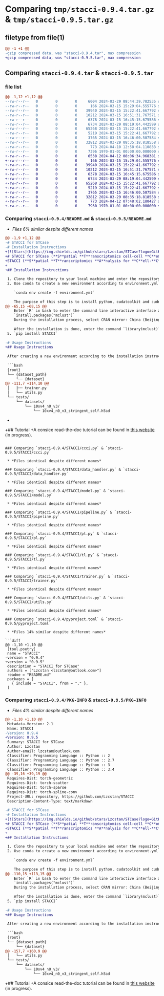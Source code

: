 # Comparing `tmp/stacci-0.9.4.tar.gz` & `tmp/stacci-0.9.5.tar.gz`

## filetype from file(1)

```diff
@@ -1 +1 @@
-gzip compressed data, was "stacci-0.9.4.tar", max compression
+gzip compressed data, was "stacci-0.9.5.tar", max compression
```

## Comparing `stacci-0.9.4.tar` & `stacci-0.9.5.tar`

### file list

```diff
@@ -1,12 +1,12 @@
--rw-r--r--   0        0        0     6004 2024-03-29 08:44:39.782535 stacci-0.9.4/README.md
--rw-r--r--   0        0        0      166 2024-03-15 15:29:04.555776 stacci-0.9.4/STACCI/__init__.py
--rw-r--r--   0        0        0    39940 2024-03-15 15:22:41.667792 stacci-0.9.4/STACCI/ccci.py
--rw-r--r--   0        0        0    10212 2024-03-15 16:51:31.767571 stacci-0.9.4/STACCI/data_handler.py
--rw-r--r--   0        0        0     6378 2024-03-15 16:45:15.675586 stacci-0.9.4/STACCI/model.py
--rw-r--r--   0        0        0     6734 2024-03-29 08:19:04.442599 stacci-0.9.4/STACCI/pipeline.py
--rw-r--r--   0        0        0    65268 2024-03-15 15:22:41.667792 stacci-0.9.4/STACCI/pl.py
--rw-r--r--   0        0        0     5219 2024-03-15 15:22:41.667792 stacci-0.9.4/STACCI/tl.py
--rw-r--r--   0        0        0     3765 2024-03-15 16:46:00.507584 stacci-0.9.4/STACCI/trainer.py
--rw-r--r--   0        0        0    32812 2024-03-29 08:35:18.818558 stacci-0.9.4/STACCI/utils.py
--rw-r--r--   0        0        0      773 2024-04-10 12:58:04.110833 stacci-0.9.4/pyproject.toml
--rw-r--r--   0        0        0     7396 1970-01-01 00:00:00.000000 stacci-0.9.4/PKG-INFO
+-rw-r--r--   0        0        0     6538 2024-04-12 08:06:34.968381 stacci-0.9.5/README.md
+-rw-r--r--   0        0        0      166 2024-03-15 15:29:04.555776 stacci-0.9.5/STACCI/__init__.py
+-rw-r--r--   0        0        0    39940 2024-03-15 15:22:41.667792 stacci-0.9.5/STACCI/ccci.py
+-rw-r--r--   0        0        0    10212 2024-03-15 16:51:31.767571 stacci-0.9.5/STACCI/data_handler.py
+-rw-r--r--   0        0        0     6378 2024-03-15 16:45:15.675586 stacci-0.9.5/STACCI/model.py
+-rw-r--r--   0        0        0     6734 2024-03-29 08:19:04.442599 stacci-0.9.5/STACCI/pipeline.py
+-rw-r--r--   0        0        0    65268 2024-03-15 15:22:41.667792 stacci-0.9.5/STACCI/pl.py
+-rw-r--r--   0        0        0     5219 2024-03-15 15:22:41.667792 stacci-0.9.5/STACCI/tl.py
+-rw-r--r--   0        0        0     3765 2024-03-15 16:46:00.507584 stacci-0.9.5/STACCI/trainer.py
+-rw-r--r--   0        0        0    32812 2024-03-29 08:35:18.818558 stacci-0.9.5/STACCI/utils.py
+-rw-r--r--   0        0        0      773 2024-04-12 07:48:02.180427 stacci-0.9.5/pyproject.toml
+-rw-r--r--   0        0        0     7930 1970-01-01 00:00:00.000000 stacci-0.9.5/PKG-INFO
```

### Comparing `stacci-0.9.4/README.md` & `stacci-0.9.5/README.md`

 * *Files 6% similar despite different names*

```diff
@@ -1,9 +1,12 @@
-# STACCI for STCase
-# Installation Instructions
+[![Stars](https://img.shields.io/github/stars/Lzcstan/STCase?logo=GitHub&color=yellow)](https://github.com/Lzcstan/STCase) [![PyPI](https://img.shields.io/pypi/v/STACCI.svg)](https://pypi.org/project/STACCI)
+# STACCI for STCase (**S**patial **T**ranscriptomics cell-cell **C**ommunication **a**nd **s**ubtype **e**xploration)
+STACCI (**S**patial **T**ranscriptomics **A**nalysis for **C**ell-**C**ell **I**nteractions)
+
+## Installation Instructions
 
 1. Clone the repository to your local machine and enter the repository in the command line interface.
 2. Use conda to create a new environment according to environment.yml
 
    `conda env create -f environment.yml`
 
    The purpose of this step is to install python, cudatoolkit and cudnn, where the versions of cudatoolkit and cudnn must correspond. The version in the .yml file is applicable to hosts with cuda ≥ 11.3. For servers with cuda lower than this version, consider upgrading cuda or finding the corresponding cudatoolkit version and cudnn version.
@@ -65,15 +68,15 @@
    Enter `R` in bash to enter the command line interactive interface and install `mclust` with this command:
    `install.packages("mclust")`
    During the installation process, select CRAN mirror: China (Beijing 3) [https].
 
    After the installation is done, enter the command `library(mclust)` to load. If the `mclust` logo is displayed, it means the installation is successful. You can press `ctrl+d` to exit R.
 5. `pip install STACCI`
 
-# Usage Instructions
+## Usage Instructions
 
 After creating a new environment according to the installation instructions and installing the corresponding dependencies, place the .h5ad file of the dataset in the specified file structure, specifically, the desired file structure of the dataset is as follows:
 
 ```bash
 {root}
 └── {dataset_path}
     └── {dataset}
@@ -111,7 +114,10 @@
 │   ├── trainer.py
 │   └── utils.py
 └── tests/
     └── datasets/
         └── 10xv4_n0_v3/
             └── 10xv4_n0_v3_stringent_self.h5ad
 ```
+
+## Tutorial
+A consice read-the-doc tutorial can be found in [this website](https://stcase.readthedocs.io/en/latest/) (in progress).
```

### Comparing `stacci-0.9.4/STACCI/ccci.py` & `stacci-0.9.5/STACCI/ccci.py`

 * *Files identical despite different names*

### Comparing `stacci-0.9.4/STACCI/data_handler.py` & `stacci-0.9.5/STACCI/data_handler.py`

 * *Files identical despite different names*

### Comparing `stacci-0.9.4/STACCI/model.py` & `stacci-0.9.5/STACCI/model.py`

 * *Files identical despite different names*

### Comparing `stacci-0.9.4/STACCI/pipeline.py` & `stacci-0.9.5/STACCI/pipeline.py`

 * *Files identical despite different names*

### Comparing `stacci-0.9.4/STACCI/pl.py` & `stacci-0.9.5/STACCI/pl.py`

 * *Files identical despite different names*

### Comparing `stacci-0.9.4/STACCI/tl.py` & `stacci-0.9.5/STACCI/tl.py`

 * *Files identical despite different names*

### Comparing `stacci-0.9.4/STACCI/trainer.py` & `stacci-0.9.5/STACCI/trainer.py`

 * *Files identical despite different names*

### Comparing `stacci-0.9.4/STACCI/utils.py` & `stacci-0.9.5/STACCI/utils.py`

 * *Files identical despite different names*

### Comparing `stacci-0.9.4/pyproject.toml` & `stacci-0.9.5/pyproject.toml`

 * *Files 14% similar despite different names*

```diff
@@ -1,10 +1,10 @@
 [tool.poetry]
 name = "STACCI"
-version = "0.9.4"
+version = "0.9.5"
 description = "STACCI for STCase"
 authors = ["Lzcstan <lzcstan@outlook.com>"]
 readme = "README.md"
 packages = [
   { include = "STACCI", from = "." },
 ]
```

### Comparing `stacci-0.9.4/PKG-INFO` & `stacci-0.9.5/PKG-INFO`

 * *Files 4% similar despite different names*

```diff
@@ -1,10 +1,10 @@
 Metadata-Version: 2.1
 Name: STACCI
-Version: 0.9.4
+Version: 0.9.5
 Summary: STACCI for STCase
 Author: Lzcstan
 Author-email: lzcstan@outlook.com
 Classifier: Programming Language :: Python :: 2
 Classifier: Programming Language :: Python :: 2.7
 Classifier: Programming Language :: Python :: 3
 Classifier: Programming Language :: Python :: 3.4
@@ -39,16 +39,19 @@
 Requires-Dist: torch-geometric
 Requires-Dist: torch-scatter
 Requires-Dist: torch-sparse
 Requires-Dist: torch-spline-conv
 Project-URL: repository, https://github.com/Lzcstan/STACCI
 Description-Content-Type: text/markdown
 
-# STACCI for STCase
-# Installation Instructions
+[![Stars](https://img.shields.io/github/stars/Lzcstan/STCase?logo=GitHub&color=yellow)](https://github.com/Lzcstan/STCase) [![PyPI](https://img.shields.io/pypi/v/STACCI.svg)](https://pypi.org/project/STACCI)
+# STACCI for STCase (**S**patial **T**ranscriptomics cell-cell **C**ommunication **a**nd **s**ubtype **e**xploration)
+STACCI (**S**patial **T**ranscriptomics **A**nalysis for **C**ell-**C**ell **I**nteractions)
+
+## Installation Instructions
 
 1. Clone the repository to your local machine and enter the repository in the command line interface.
 2. Use conda to create a new environment according to environment.yml
 
    `conda env create -f environment.yml`
 
    The purpose of this step is to install python, cudatoolkit and cudnn, where the versions of cudatoolkit and cudnn must correspond. The version in the .yml file is applicable to hosts with cuda ≥ 11.3. For servers with cuda lower than this version, consider upgrading cuda or finding the corresponding cudatoolkit version and cudnn version.
@@ -110,15 +113,15 @@
    Enter `R` in bash to enter the command line interactive interface and install `mclust` with this command:
    `install.packages("mclust")`
    During the installation process, select CRAN mirror: China (Beijing 3) [https].
 
    After the installation is done, enter the command `library(mclust)` to load. If the `mclust` logo is displayed, it means the installation is successful. You can press `ctrl+d` to exit R.
 5. `pip install STACCI`
 
-# Usage Instructions
+## Usage Instructions
 
 After creating a new environment according to the installation instructions and installing the corresponding dependencies, place the .h5ad file of the dataset in the specified file structure, specifically, the desired file structure of the dataset is as follows:
 
 ```bash
 {root}
 └── {dataset_path}
     └── {dataset}
@@ -157,7 +160,9 @@
 │   └── utils.py
 └── tests/
     └── datasets/
         └── 10xv4_n0_v3/
             └── 10xv4_n0_v3_stringent_self.h5ad
 ```
 
+## Tutorial
+A consice read-the-doc tutorial can be found in [this website](https://stcase.readthedocs.io/en/latest/) (in progress).
```

